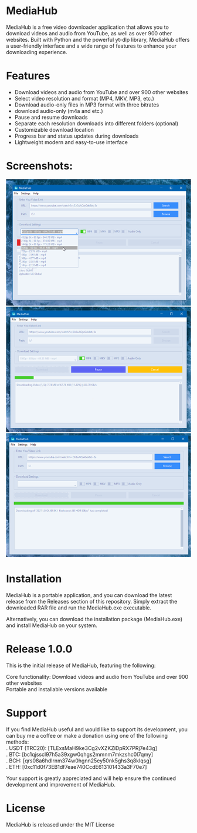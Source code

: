 # MediaHub
MediaHub is a free video downloader application that allows you to download videos and audio from YouTube, as well as over 900 other websites. Built with Python and the powerful yt-dlp library, MediaHub offers a user-friendly interface and a wide range of features to enhance your downloading experience.


# Features
- Download videos and audio from YouTube and over 900 other websites <br>
- Select video resolution and format (MP4, MKV, MP3, etc.) <br>
- Download audio-only files in MP3 format with three bitrates <br>
- download audio-only (m4a and etc.) <br>
- Pause and resume downloads <br>
- Separate each resolution downloads into different folders (optional) <br>
- Customizable download location <br>
- Progress bar and status updates during downloads <br>
- Lightweight modern and easy-to-use interface <br>

# Screenshots:
![Alt text](screenshots/main.png?raw=true "Main") <br>
![Alt text](screenshots/downloading.png?raw=true "Main") <br>
![Alt text](screenshots/complete.png?raw=true "Main") <br>


# Installation
MediaHub is a portable application, and you can download the latest release from the Releases section of this repository. Simply extract the downloaded RAR file and run the MediaHub.exe executable.

Alternatively, you can download the installation package (MediaHub.exe) and install MediaHub on your system.

# Release 1.0.0
This is the initial release of MediaHub, featuring the following:

Core functionality: Download videos and audio from YouTube and over 900 other websites <br>
Portable and installable versions available

# Support
If you find MediaHub useful and would like to support its development, you can buy me a coffee or make a donation using one of the following methods: <br>
. USDT (TRC20): [TLExsMaH9ke3Cg2vXZKZiDpRX7PRj7e43g] <br>
. BTC: [bc1qjsscl97h5a39xgw0qhgs2mmnm7mkzshc0l7qmy] <br>
. BCH: [qrs08a6hdlrnm374w0hgnn25ey50nk5ghs3q8klqsg] <br>
. ETH: [0xc11d0f73EB1df7eae740CcdE613101433a3F70e7] <br>

Your support is greatly appreciated and will help ensure the continued development and improvement of MediaHub.

# License
MediaHub is released under the MIT License

